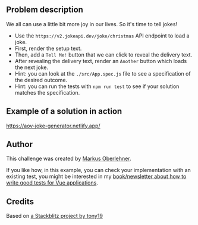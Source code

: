 ## Problem description

We all can use a little bit more joy in our lives. So it's time to tell jokes!

- Use the `https://v2.jokeapi.dev/joke/christmas` API endpoint to load a joke.
- First, render the setup text.
- Then, add a `Tell Me!` button that we can click to reveal the delivery text.
- After revealing the delivery text, render an `Another` button which loads the next joke.
- Hint: you can look at the `./src/App.spec.js` file to see a specification of the desired outcome.
- Hint: you can run the tests with `npm run test` to see if your solution matches the specification.

## Example of a solution in action

https://aov-joke-generator.netlify.app/

## Author

This challenge was created by [Markus Oberlehner](https://twitter.com/MaOberlehner).

If you like how, in this example, you can check your implementation with an existing test, you might be interested in my [book/newsletter about how to write good tests for Vue applications](https://goodvuetests.com/).

## Credits

Based on [a Stackblitz project by tony19](https://stackblitz.com/edit/vue3-vite-starter)
